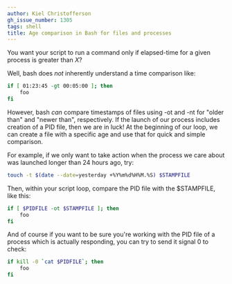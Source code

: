```yaml
---
author: Kiel Christofferson
gh_issue_number: 1305
tags: shell
title: Age comparison in Bash for files and processes
---
```


You want your script to run a command only if elapsed-time for a given process is greater than *X*?

Well, bash does *not* inherently understand a time comparison like:

```bash
if [ 01:23:45 -gt 00:05:00 ]; then
    foo
fi
```

However, bash *can* compare timestamps of files using -ot and -nt for "older than" and "newer than", respectively. If the launch of our process includes creation of a PID file, then we are in luck! At the beginning of our loop, we can create a file with a specific age and use that for quick and simple comparison.

For example, if we only want to take action when the process we care about was launched longer than 24 hours ago, try:

```bash
touch -t $(date --date=yesterday +%Y%m%d%H%M.%S) $STAMPFILE
```

Then, within your script loop, compare the PID file with the $STAMPFILE, like this:

```bash
if [ $PIDFILE -ot $STAMPFILE ]; then
    foo
fi
```

And of course if you want to be sure you're working with the PID file of a process which is actually responding, you can try to send it signal 0 to check:

```bash
if kill -0 `cat $PIDFILE`; then
    foo
fi
```
